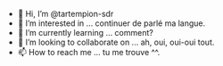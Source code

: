 - 👋 Hi, I’m @tartempion-sdr
- 👀 I’m interested in ... continuer de parlé ma langue.
- 🌱 I’m currently learning ... comment?
- 💞️ I’m looking to collaborate on ... ah, oui, oui-oui tout.
- 📫 How to reach me ... tu me trouve ^^.

<!---
tartempion-sdr/tartempion-sdr is a ✨ special ✨ repository because its `README.md` (this file) appears on your GitHub profile.
You can click the Preview link to take a look at your changes.
--->
